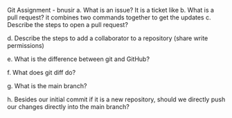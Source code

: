 Git Assignment - bnusir
a. What is an issue?
It is a ticket like
b. What is a pull request?
it combines two commands together to get the updates
c. Describe the steps to open a pull request?

d. Describe the steps to add a collaborator to a repository (share write permissions)

e. What is the difference between git and GitHub?

f. What does git diff do?

g. What is the main branch?

h. Besides our initial commit if it is a new repository, should we directly push our changes directly into the main branch?
